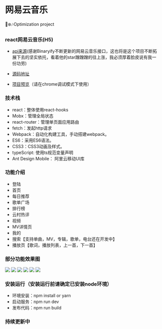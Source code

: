 # 网易云音乐
🎅❄️🎶Optimization project

### react网易云音乐(H5)

- [api来源](https://github.com/Binaryify/NeteaseCloudMusicApi)(感谢Binaryify不断更新的网易云音乐接口，这也将是这个项目不断拓展下去的坚实依托，看着他的star蹭蹭蹭的往上涨，我必须厚着脸皮说有我一份功劳)

- [源码地址](https://github.com/Ignorance-of-Dong/optimization_open_neteasy_cloud)

- [项目预览](http://music.ignorantscholar.cn/)（请在chrome调试模式下使用）

### 技术栈

- react：整体使用react-hooks
- Mobx：管理全局状态
- react-router：管理单页面应用路由
- fetch：发起http请求
- Webpack：自动化构建工具，手动搭建webpack。
- ES6：采用ES6语法。
- CSS3：CSS3动画及样式。
- typeScript: 使用ts规范变量声明
- Ant Design Mobile： 阿里云移动UI库

### 功能介绍

- 登陆
- 首页
- 每日推荐
- 歌单广场
- 排行榜
- 云村热评
- 视频
- MV详情页
- 我的
- 搜索【支持单曲，MV，专辑，歌单，电台还在开发中】
- 播放页【歌词，播放列表，上一首，下一首】

### 部分功能效果图

![](https://raw.githubusercontent.com/Ignorance-of-Dong/GraphBed/master/images/m1.png)
![](https://raw.githubusercontent.com/Ignorance-of-Dong/GraphBed/master/images/m2.png)
![](https://raw.githubusercontent.com/Ignorance-of-Dong/GraphBed/master/images/m3.png)
![](https://raw.githubusercontent.com/Ignorance-of-Dong/GraphBed/master/images/m4.png)
![](https://raw.githubusercontent.com/Ignorance-of-Dong/GraphBed/master/images/m5.png)
![](https://raw.githubusercontent.com/Ignorance-of-Dong/GraphBed/master/images/m6.png)


### 安装运行（安装运行前请确定已安装node环境）

- 环境安装：npm install or yarn
- 启动服务：npm run dev
- 发布代码：npm run build


### **持续更新中**